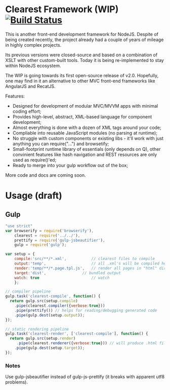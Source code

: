 # Clearest Framework (WIP) [![Build Status](https://travis-ci.org/m0nzderr/clearest.svg?branch=2.0.0-wip)](https://travis-ci.org/m0nzderr/clearest)
This is another front-end development framework for NodeJS.
Despite of being created recently, the project already had a couple of years of mileage in highly complex projects.

Its previous versions were closed-source and based on a combination of XSLT with other custom-built tools. Today it is being re-implemented to stay within NodeJS ecosystem. 

The WIP is going towards its first open-source release of v2.0. Hopefully, one may find in it an alternative to other MVC front-end frameworks like AngularJS and RecatJS. 

Features:
* Designed for development of modular MVC/MVVM apps with minimal coding effort;
* Provides high-level, abstract, XML-based language for component development;
* Almost everything is done with a dozen of XML tags around your code;
* Compliable into reusable JavaScript modules (no parsing at runtime);
* No struggle with custom components or existing libs - it'll work with just anything you can require("...") and browsetify;
* Small-footprint runtime library of essentials (only depends on Q), other convinient features like hash navigation and REST resources are only used as require()'ed;
* Ready to merge into your gulp workflow out of the box;

More code and docs are coming soon.




# Usage (draft)

## Gulp

```javascript
"use strict"
var browserify = require('browserify'),
    clearest = require('../../'),
    prettify = require('gulp-jsbeautifier'),
    gulp = require('gulp');

var setup = {
	compile:'src/**/*.xml',           // clearest files to compile 
	output:'temp',	                  // all .xml's will be compiled here into corresponding .tpl.js files
	render:'temp/**/*.page.tpl.js',   // render all pages in "html" directory
	target:'dist',		          // bundled output
	watch: true                       // watch
    };

// compiler pipeline
gulp.task('clearest-compile', function() {
  return gulp.src(setup.compile)
	.pipe(clearest.compiler({verbose:true}))
	.pipe(prettify()) // helps for reading/debugging generated code
	.pipe(gulp.dest(setup.output));
});

// static rendering pipeline
gulp.task('clearest-render', ['clearest-compile'], function() {
  return gulp.src(setup.render)
	 .pipe(clearest.renderer({verbose:true})) // will produce .html files and .bundle.js
	.pipe(gulp.dest(setup.target));
});
```

### Notes
Use gulp-jsbeautifier instead of gulp-js-prettify (it breaks with apparent utf8 problems).

	
